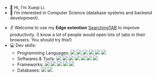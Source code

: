 - 👋 Hi, I’m Xueqi Li.
- 👀 I’m interested in Computer Science (database systems and backend development).
<!-- - 😊 Welcome to visit [my website](https://xueqili02.github.io).-->
- ✌ Welcome to use my **Edge extention** [SearchingTAB](https://microsoftedge.microsoft.com/addons/detail/searchingtab/hhfjkhkaehbignlgnngiigjdjejagono) to improve productivity. (I know a lot of people would open lots of tabs in their browsers. You should try this!)
- 💻 Dev skills:
  - Programming Languages: ![](https://img.shields.io/badge/-Java-333333?style=flat&logo=java) ![](https://img.shields.io/badge/-C%2B%2B-333333?style=flat&logo=c%2B%2B) ![](https://img.shields.io/badge/-C-333333?style=flat&logo=c) ![](https://img.shields.io/badge/-Python-333333?style=flat&logo=python)  ![](https://img.shields.io/badge/-SQL-333333?style=flat&logo=SQL) ![](https://img.shields.io/badge/-JavaScript-333333?style=flat&logo=javascript)
  - Softwares & Tools: ![](https://img.shields.io/badge/-Elasticsearch-333333?style=flat&logo=elasticsearch) ![](https://img.shields.io/badge/-Git-333333?style=flat&logo=git) ![](https://img.shields.io/badge/-Kafka-333333?style=flat&logo=kafka)  ![](https://img.shields.io/badge/-Postman-333333?style=flat&logo=postman) ![](https://img.shields.io/badge/-Docker-333333?style=flat&logo=docker) ![](https://img.shields.io/badge/-LaTeX-333333?style=flat&logo=latex) ![](https://img.shields.io/badge/-Kibana-333333?style=flat&logo=kibana)
  - Frameworks: ![](https://img.shields.io/badge/-PyTorch-333333?style=flat&logo=pytorch) ![](https://img.shields.io/badge/-Spring%20Boot-333333?style=flat&logo=springboot) ![](https://img.shields.io/badge/-Django-333333?style=flat&logo=django) ![](https://img.shields.io/badge/-MyBatis-333333?style=flat&logo=mybatis) ![](https://img.shields.io/badge/-XXLJOB-333333?style=flat&logo=XXL%2DJOB)
  - Databases: ![](https://img.shields.io/badge/-MySQL-333333?style=flat&logo=mysql) ![](https://img.shields.io/badge/-Redis-333333?style=flat&logo=redis)

<!-- [![我的 GitHub 数据](https://github-readme-stats.vercel.app/api?username=xueqili02&count_private=true&theme=algolia&show_icons=true)]() -->

<!---
xueqili02/xueqili02 is a ✨ special ✨ repository because its `README.md` (this file) appears on your GitHub profile.
You can click the Preview link to take a look at your changes.
--->
